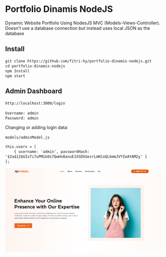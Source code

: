 # Portfolio Dinamis NodeJS
Dynamic Website Portfolio Using NodesJS MVC (Models-Views-Controller). Doesn't use a database connection but instead uses local JSON as the database

## Install
```
git clone https://github.com/fitri-hy/portfolio-dinamis-nodejs.git
cd portfolio-dinamis-nodejs
npm Install
npm start
```

## Admin Dashboard
```
http://localhost:3000/login

Username: admin
Password: admin
```

Changing or adding login data:

`models/adminModel.js`

```
this.users = [
	{ username: 'admin', passwordHash: '$2a$12$GIsTi7uPMiUds7QwHn8anuE1XSDSGesrLmKCoQLkmmJVYIeAYAM2y' }
];
```

<img src="./Screenshot.png">